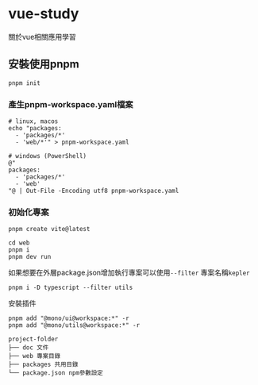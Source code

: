 # vue-study
關於vue相關應用學習

## 安裝使用pnpm
```
pnpm init

```
### 產生pnpm-workspace.yaml檔案
```
# linux, macos
echo "packages:
  - 'packages/*'
  - 'web/*'" > pnpm-workspace.yaml

# windows (PowerShell)
@"
packages:
  - 'packages/*'
  - 'web'
"@ | Out-File -Encoding utf8 pnpm-workspace.yaml

```
### 初始化專案
```
pnpm create vite@latest

cd web
pnpm i
pnpm dev run

```
如果想要在外層package.json增加執行專案可以使用`--filter` 專案名稱`kepler`


````
pnpm i -D typescript --filter utils

````
安裝插件
````
pnpm add "@mono/ui@workspace:*" -r
pnpm add "@mono/utils@workspace:*" -r
````


````
project-folder
├── doc 文件
├── web 專案目錄
├── packages 共用目錄
└── package.json npm參數設定
````
